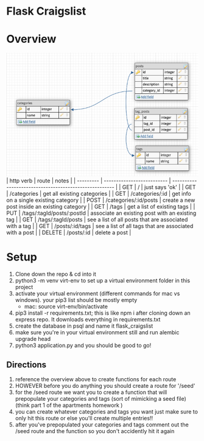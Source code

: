 # Flask Craigslist

# Overview

![alt text](./erb.jpg)
| http verb | route | notes |
| --------- | -------------------------- | ------------------------------------------------------ |
| GET | / | just says 'ok' |
| GET | /categories | get all existing categories |
| GET | /categories/:id | get info on a single existing category |
| POST | /categories/:id/posts | create a new post inside an existing category |
| GET | /tags | get a list of existing tags |
| PUT | /tags/:tagId/posts/:postId | associate an existing post with an existing tag |
| GET | /tags/:tagId/posts | see a list of all posts that are associated with a tag |
| GET | /posts/:id/tags | see a list of all tags that are associated with a post |
| DELETE | /posts/:id | delete a post |

# Setup

1. Clone down the repo & cd into it
1. python3 -m venv virt-env to set up a virtual environment folder in this project
1. activate your virtual environment (different commands for mac vs windows). your pip3 list should be mostly empty
   - mac: source virt-env/bin/activate
1. pip3 install -r requirements.txt; this is like npm i after cloning down an express repo. It downloads everything in requirements.txt
1. create the database in psql and name it flask_craigslist
1. make sure you're in your virtual environment still and run alembic upgrade head
1. python3 application.py and you should be good to go!

## Directions

1. reference the overview above to create functions for each route
1. HOWEVER before you do anything you should create a route for '/seed'
1. for the /seed route we want you to create a function that will prepopulate your categories and tags (sort of mimicking a seed file) (think part 1 of the apartments homework )
1. you can create whatever categories and tags you want just make sure to only hit this route or else you'll create multiple entries!!
1. after you've prepopulated your categories and tags comment out the /seed route and the function so you don't accidently hit it again
